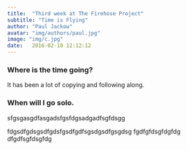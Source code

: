 ```yaml
---
title:  "Third week at The Firehose Project"
subtitle: "Time is Flying"
author: "Paul Jackow"
avatar: "img/authors/paul.jpg"
image: "img/c.jpg"
date:   2016-02-10 12:12:12
---
```


### Where is the time going?
It has been a lot of copying and following along.

### When will I go solo.
sfgsgasgdfasgadsfgsfdgsadgadfsgfdsgg

fdgsdfgdsgsdfgdsfgsdfgdfsgsdgsdfgsgdsg
fgdfgfdsgfdgfdg
dfgdfsgfdsgfdg